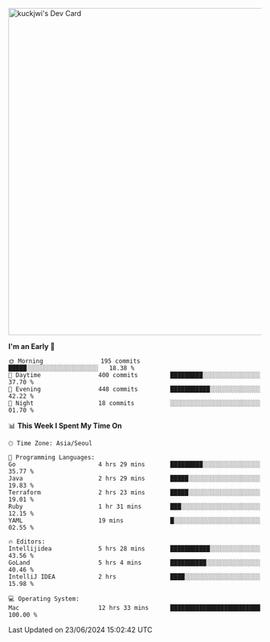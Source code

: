 <a href="https://app.daily.dev/kuckhwancho"><img src="https://api.daily.dev/devcards/v2/efef39c8028947428b3c0b486b9cd9b6.png?r=iz2&type=wide" width="652" alt="kuckjwi's Dev Card"/></a>

<!--START_SECTION:waka-->
**I'm an Early 🐤** 

```text
🌞 Morning                195 commits         █████░░░░░░░░░░░░░░░░░░░░   18.38 % 
🌆 Daytime                400 commits         █████████░░░░░░░░░░░░░░░░   37.70 % 
🌃 Evening                448 commits         ███████████░░░░░░░░░░░░░░   42.22 % 
🌙 Night                  18 commits          ░░░░░░░░░░░░░░░░░░░░░░░░░   01.70 % 
```


📊 **This Week I Spent My Time On** 

```text
🕑︎ Time Zone: Asia/Seoul

💬 Programming Languages: 
Go                       4 hrs 29 mins       █████████░░░░░░░░░░░░░░░░   35.77 % 
Java                     2 hrs 29 mins       █████░░░░░░░░░░░░░░░░░░░░   19.83 % 
Terraform                2 hrs 23 mins       █████░░░░░░░░░░░░░░░░░░░░   19.01 % 
Ruby                     1 hr 31 mins        ███░░░░░░░░░░░░░░░░░░░░░░   12.15 % 
YAML                     19 mins             █░░░░░░░░░░░░░░░░░░░░░░░░   02.55 % 

🔥 Editors: 
Intellijidea             5 hrs 28 mins       ███████████░░░░░░░░░░░░░░   43.56 % 
GoLand                   5 hrs 4 mins        ██████████░░░░░░░░░░░░░░░   40.46 % 
IntelliJ IDEA            2 hrs               ████░░░░░░░░░░░░░░░░░░░░░   15.98 % 

💻 Operating System: 
Mac                      12 hrs 33 mins      █████████████████████████   100.00 % 
```


 Last Updated on 23/06/2024 15:02:42 UTC
<!--END_SECTION:waka-->
